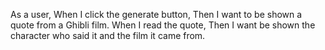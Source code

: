As a user,
When I click the generate button, 
Then I want to be shown a quote from a Ghibli film.
When I read the quote, 
Then I want be shown the character who said it and the film it came from. 